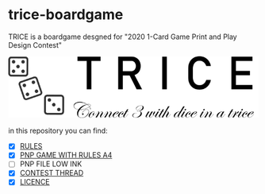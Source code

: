 # trice-boardgame
TRICE is a boardgame desgned for "2020 1-Card Game Print and Play Design Contest"

![Logo](https://raw.githubusercontent.com/migius/trice-boardgame/master/Art/logo.png)

in this repository you can find:
- [x] [RULES](https://github.com/migius/trice-boardgame/blob/master/RULES.md)
- [x] [PNP GAME WITH RULES A4](https://github.com/migius/trice-boardgame/raw/master/Files/pnp_complete_A4.pdf)
- [ ] PNP FILE LOW INK
- [x] [CONTEST THREAD](https://boardgamegeek.com/thread/2440364)
- [x] [LICENCE](https://github.com/migius/trice-boardgame/blob/master/LICENSE)

